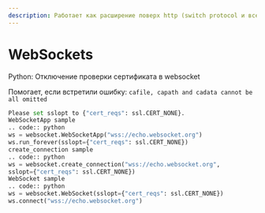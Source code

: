 ```yaml
---
description: Работает как расширение поверх http (switch protocol и все дела)
---
```


# WebSockets

Python: Отключение проверки сертификата в websocket

Помогает, если встретили ошибку: `cafile, capath and cadata cannot be all omitted`

```python
Please set sslopt to {"cert_reqs": ssl.CERT_NONE}.
WebSocketApp sample
.. code:: python
ws = websocket.WebSocketApp("wss://echo.websocket.org")
ws.run_forever(sslopt={"cert_reqs": ssl.CERT_NONE})
create_connection sample
.. code:: python
ws = websocket.create_connection("wss://echo.websocket.org",
sslopt={"cert_reqs": ssl.CERT_NONE})
WebSocket sample
.. code:: python
ws = websocket.WebSocket(sslopt={"cert_reqs": ssl.CERT_NONE})
ws.connect("wss://echo.websocket.org")
```
